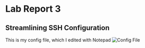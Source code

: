 # Lab Report 3

## Streamlining SSH Configuration

This is my config file, which I edited with Notepad
![Config File](https://i.imgur.com/458f0o0.png)

